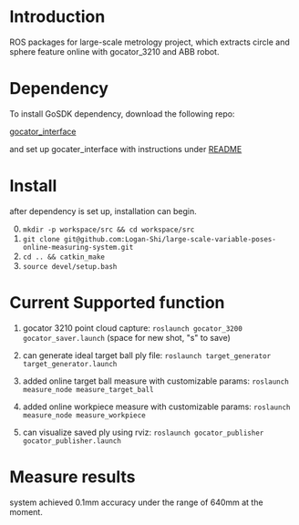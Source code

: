 # Introduction

ROS packages for large-scale metrology project, which extracts circle and sphere feature online with gocator_3210 and ABB robot. 

# Dependency

To install GoSDK dependency, download the following repo: 

[gocator_interface](https://github.com/Logan-Shi/gocator_interface)

and set up gocater_interface with instructions under [README](https://github.com/Logan-Shi/gocator_interface/blob/master/README.md)

# Install

after dependency is set up, installation can begin.

0. ```mkdir -p workspace/src && cd workspace/src```
1. ```git clone git@github.com:Logan-Shi/large-scale-variable-poses-online-measuring-system.git```
2. ```cd .. && catkin_make```
3. ```source devel/setup.bash```

# Current Supported function

1. gocator 3210 point cloud capture: ```roslaunch gocator_3200 gocator_saver.launch``` (space for new shot, "s" to save)

2. can generate ideal target ball ply file: ```roslaunch target_generator target_generator.launch```

3. added online target ball measure with customizable params: ```roslaunch measure_node measure_target_ball```

4. added online workpiece measure with customizable params: ```roslaunch measure_node measure_workpiece```

5. can visualize saved ply using rviz: ```roslaunch gocator_publisher gocator_publisher.launch```

# Measure results

system achieved 0.1mm accuracy under the range of 640mm at the moment. 

